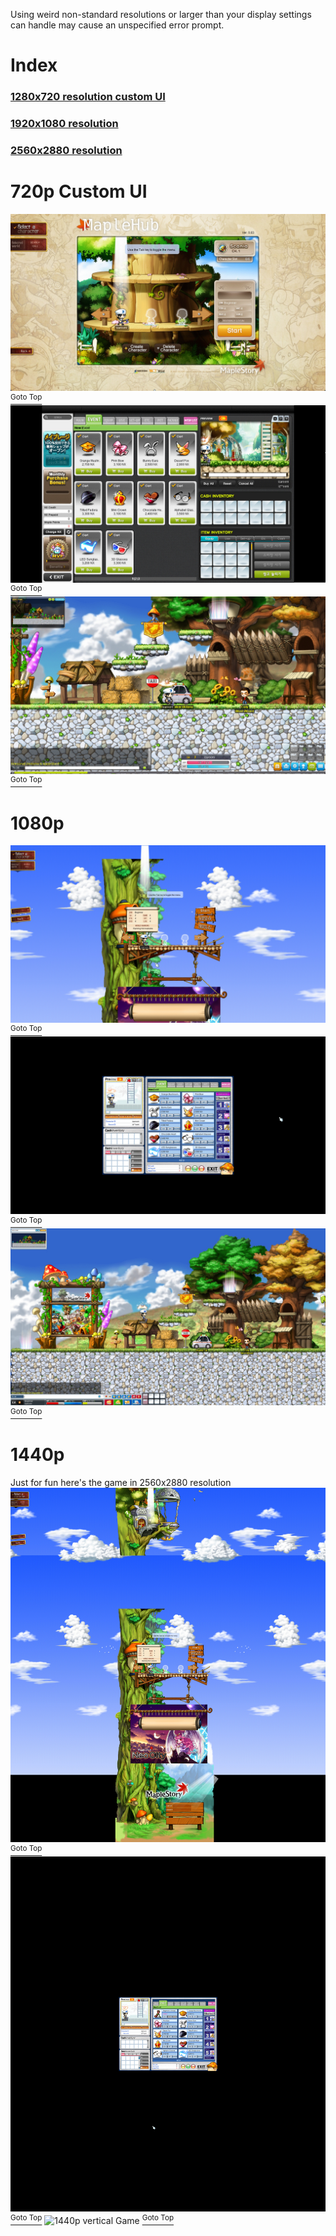 Using weird non-standard resolutions or larger than your display settings can handle may cause an unspecified error prompt.

# Index
### [1280x720 resolution custom UI](#720p-custom-ui)
### [1920x1080 resolution](#1080p)
### [2560x2880 resolution](#1440p)

# 720p Custom UI
![720p Login](./720_login.jpg?raw=true "720p Login")
[<sup>Goto Top</sup>](#index)
![720p Cash Shop](./720_cs.jpg?raw=true "720p Cash Shop")
[<sup>Goto Top</sup>](#index)
![720p Game](./720_game.jpg?raw=true "720p Game")
[<sup>Goto Top</sup>](#index)

# 1080p
![1080p Login](./1080_login.jpg?raw=true "1080p Login")
[<sup>Goto Top</sup>](#index)
![1080p Cash Shop](./1080_cs.jpg?raw=true "1080p Cash Shop")
[<sup>Goto Top</sup>](#index)
![1080p Game](./1080_game.jpg?raw=true "1080p Game")
[<sup>Goto Top</sup>](#index)

# 1440p
Just for fun here's the game in 2560x2880 resolution
![1440p vertical Login](./1440v_login.jpg?raw=true "1440p vertical Login")
[<sup>Goto Top</sup>](#index)
![1440p vertical Cash Shop](./1440v_cs.jpg?raw=true "1440p vertical Cash Shop")
[<sup>Goto Top</sup>](#index)
![1440p vertical Game](./1440v_game.jpg?raw=true "1440p vertical Game")
[<sup>Goto Top</sup>](#index)